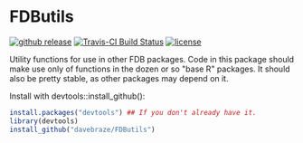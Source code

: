 FDButils
====
[![github release](https://img.shields.io/github/release/davebraze/FDButils.svg?label=current+release)](https://github.com/davebraze/FDButils/releases)
[![Travis-CI Build Status](https://travis-ci.org/davebraze/FDButils.svg?branch=master)](https://travis-ci.org/davebraze/FDButils)
[![license](https://img.shields.io/badge/license-MIT-lightgray.svg)](LICENSE)

Utility functions for use in other FDB packages. Code in this package
should make use only of functions in the dozen or so "base R"
packages. It should also be pretty stable, as other packages may
depend on it.

Install with devtools::install\_github():

```R
install.packages("devtools") ## If you don't already have it.
library(devtools)
install_github("davebraze/FDButils")
```
